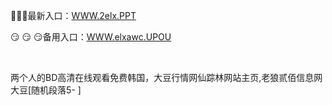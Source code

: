 <p>
	🔦🔦🔦最新入口：<a href="http://www.baidu.com/link?url=6MA2SWnO3Raqke39an_0PUxosM6ZrUGzi1BN9tNnlPW&wd">WWW.2elx.PPT</a> 
	<p>
		😏
😏
😏备用入口：<a href="http://www.baidu.com/link?url=6MA2SWnO3Raqke39an_0PUxosM6ZrUGzi1BN9tNnlPW&wd">WWW.elxawc.UPOU</a> 
	</p>
	<p>
		<br />
	</p>
	<p>
		两个人的BD高清在线观看免费韩国，大豆行情网仙踪林网站主页,老狼贰佰信息网大豆[随机段落5-
]
	</p>
